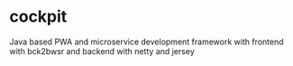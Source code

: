 # cockpit
Java based PWA and microservice development framework with frontend with bck2bwsr and backend with netty and jersey
